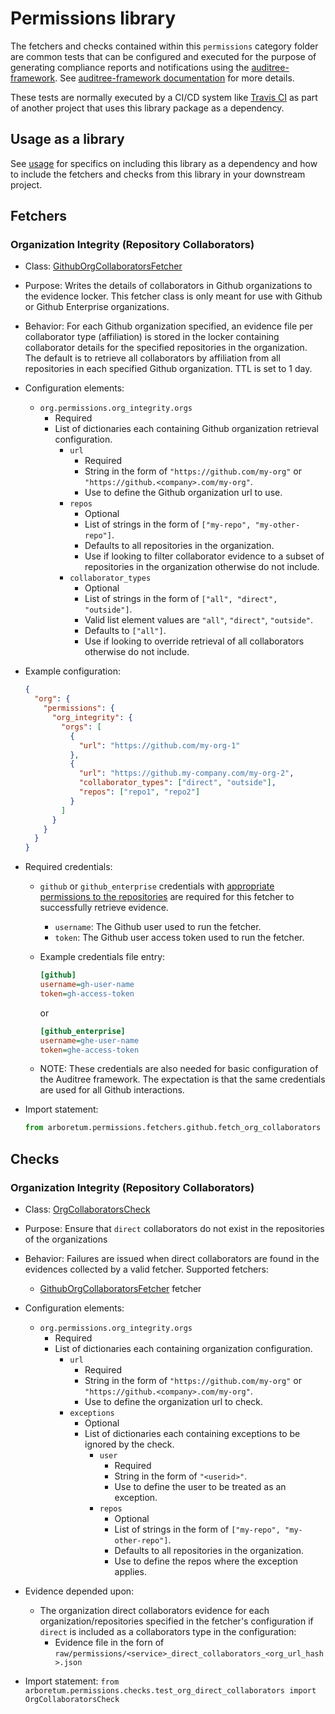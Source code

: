 # Permissions library

The fetchers and checks contained within this `permissions` category folder are
common tests that can be configured and executed for the purpose of generating
compliance reports and notifications using the [auditree-framework][].
See [auditree-framework documentation][] for more details.

These tests are normally executed by a CI/CD system like
[Travis CI](https://travis-ci.com/) as part of another project that uses this
library package as a dependency.

## Usage as a library

See [usage][] for specifics on including this library as a dependency and
how to include the fetchers and checks from this library in your downstream project.

## Fetchers

### Organization Integrity (Repository Collaborators)

* Class: [GithubOrgCollaboratorsFetcher][gh-org-fetcher]
* Purpose: Writes the details of collaborators in Github organizations to the evidence locker. This fetcher class is only meant for use with Github or Github Enterprise organizations.
* Behavior: For each Github organization specified, an evidence file per collaborator type (affiliation) is stored in
the locker containing collaborator details for the specified repositories in the organization. The default is to
retrieve all collaborators by affiliation from all repositories in each specified Github organization.  TTL is set to 1
day.
* Configuration elements:
  * `org.permissions.org_integrity.orgs`
     * Required
     * List of dictionaries each containing Github organization retrieval configuration.
        * `url`
           * Required
           * String in the form of `"https://github.com/my-org"` or `"https://github.<company>.com/my-org"`.
           * Use to define the Github organization url to use.
        * `repos`
           * Optional
           * List of strings in the form of `["my-repo", "my-other-repo"]`.
           * Defaults to all repositories in the organization.
           * Use if looking to filter collaborator evidence to a subset of repositories in the organization otherwise do not include.
        * `collaborator_types`
           * Optional
           * List of strings in the form of `["all", "direct", "outside"]`.
           * Valid list element values are `"all"`, `"direct"`, `"outside"`.
           * Defaults to `["all"]`.
           * Use if looking to override retrieval of all collaborators otherwise do not include.
* Example configuration:

  ```json
  {
    "org": {
      "permissions": {
        "org_integrity": {
          "orgs": [
            {
              "url": "https://github.com/my-org-1"
            },
            {
              "url": "https://github.my-company.com/my-org-2",
              "collaborator_types": ["direct", "outside"],
              "repos": ["repo1", "repo2"]
            }
          ]
        }
      }
    }
  }
  ```

* Required credentials:
  * `github` or `github_enterprise` credentials with [appropriate permissions to the repositories][repository-permissions] are required for this fetcher to successfully retrieve evidence.
     * `username`: The Github user used to run the fetcher.
     * `token`: The Github user access token used to run the fetcher.
  * Example credentials file entry:

     ```ini
     [github]
     username=gh-user-name
     token=gh-access-token
     ```

     or

     ```ini
     [github_enterprise]
     username=ghe-user-name
     token=ghe-access-token
     ```

  * NOTE: These credentials are also needed for basic configuration of the
  Auditree framework. The expectation is that the same credentials are used for all Github interactions.

* Import statement:

  ```python
  from arboretum.permissions.fetchers.github.fetch_org_collaborators import GithubOrgCollaboratorsFetcher
  ```

## Checks

### Organization Integrity (Repository Collaborators)

* Class: [OrgCollaboratorsCheck][org-check]

* Purpose: Ensure that `direct` collaborators do not exist in the repositories of the organizations

* Behavior: Failures are issued when direct collaborators are found in the evidences collected by a valid fetcher. Supported fetchers:
    * [GithubOrgCollaboratorsFetcher][gh-org-fetcher] fetcher

* Configuration elements:
  * `org.permissions.org_integrity.orgs`
     * Required
     * List of dictionaries each containing organization configuration.
        * `url`
           * Required
           * String in the form of `"https://github.com/my-org"` or `"https://github.<company>.com/my-org"`.
           * Use to define the organization url to check.
        * `exceptions`
           * Optional
           * List of dictionaries each containing exceptions to be ignored by the check.
             * `user`
                * Required
                * String in the form of `"<userid>"`.
                * Use to define the user to be treated as an exception.
             * `repos`
                * Optional
                * List of strings in the form of `["my-repo", "my-other-repo"]`.
                * Defaults to all repositories in the organization.
                * Use to define the repos where the exception applies.

* Evidence depended upon:
    * The organization direct collaborators evidence for each organization/repositories specified in the fetcher's configuration
if `direct` is included as a collaborators type in the configuration:
      * Evidence file in the forn of `raw/permissions/<service>_direct_collaborators_<org_url_hash>.json`


* Import statement:
  `from arboretum.permissions.checks.test_org_direct_collaborators import OrgCollaboratorsCheck`

[auditree-framework]: https://github.com/ComplianceAsCode/auditree-framework
[auditree-framework documentation]: https://complianceascode.github.io/auditree-framework/
[usage]: https://github.com/ComplianceAsCode/auditree-arboretum#usage
[gh-org-fetcher]: https://github.com/ComplianceAsCode/auditree-arboretum/blob/main/arboretum/permissions/fetchers/github/fetch_org_collaborators.py
[repository-permissions]: https://docs.github.com/en/free-pro-team@latest/github/setting-up-and-managing-organizations-and-teams/repository-permission-levels-for-an-organization
[org-check]: https://github.com/ComplianceAsCode/auditree-arboretum/blob/main/arboretum/permissions/checks/test_org_direct_collaborators.py
